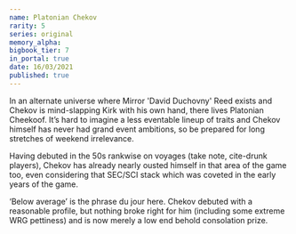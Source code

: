 ```yaml
---
name: Platonian Chekov
rarity: 5
series: original
memory_alpha:
bigbook_tier: 7
in_portal: true
date: 16/03/2021
published: true
---
```


In an alternate universe where Mirror 'David Duchovny' Reed exists and Chekov is mind-slapping Kirk with his own hand, there lives Platonian Cheekoof. It’s hard to imagine a less eventable lineup of traits and Chekov himself has never had grand event ambitions, so be prepared for long stretches of weekend irrelevance.

Having debuted in the 50s rankwise on voyages (take note, cite-drunk players), Chekov has already nearly ousted himself in that area of the game too, even considering that SEC/SCI stack which was coveted in the early years of the game.

‘Below average’ is the phrase du jour here. Chekov debuted with a reasonable profile, but nothing broke right for him (including some extreme WRG pettiness) and is now merely a low end behold consolation prize.
